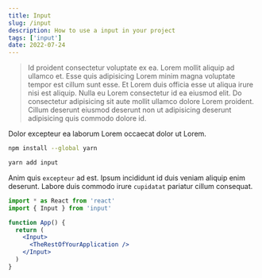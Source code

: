 ```yaml
---
title: Input
slug: /input
description: How to use a input in your project
tags: ['input']
date: 2022-07-24
---
```


> Id proident consectetur voluptate ex ea. Lorem mollit aliquip ad ullamco et. Esse quis adipisicing Lorem minim magna voluptate tempor est cillum sunt esse. Et Lorem duis officia esse ut aliqua irure nisi est aliquip. Nulla eu Lorem consectetur id ea eiusmod elit. Do consectetur adipisicing sit aute mollit ullamco dolore Lorem proident. Cillum deserunt eiusmod deserunt non ut adipisicing deserunt adipisicing quis commodo dolore id.

Dolor excepteur ea laborum Lorem occaecat dolor ut Lorem.

```bash
npm install --global yarn
```

```bash
yarn add input
```

Anim quis `excepteur` ad est. Ipsum incididunt id duis veniam aliquip enim deserunt. Labore duis commodo irure `cupidatat` pariatur cillum consequat.

```jsx live=false
import * as React from 'react'
import { Input } from 'input'

function App() {
  return (
    <Input>
      <TheRestOfYourApplication />
    </Input>
  )
}
```